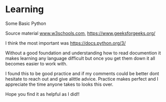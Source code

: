# Learning
Some Basic Python

Source material www.w3schools.com,  https://www.geeksforgeeks.org/

I think the most important was https://docs.python.org/3/

Without a good foundation and understanding how to read documention it makes learning any language difficult but once you get them down it all becomes easier to work with.

I found this to be good practice and if my comments could be better dont hesitate to reach out and give alittle advice. Practice makes perfect and I appreciate the time anyone takes to looks this over.

Hope you find it as helpful as I did!!
